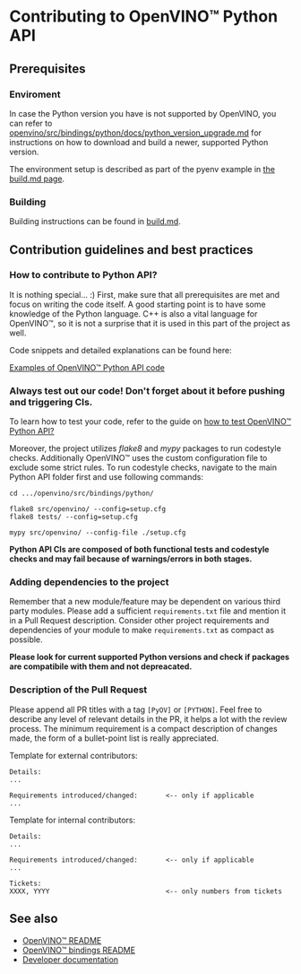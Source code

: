 # Contributing to OpenVINO™ Python API

## Prerequisites

### Enviroment
In case the Python version you have is not supported by OpenVINO, you can refer to [openvino/src/bindings/python/docs/python_version_upgrade.md](https://github.com/openvinotoolkit/openvino/blob/master/src/bindings/python/docs/python_version_upgrade.md) for instructions on how to download and build a newer, supported Python version.

The environment setup is described as part of the pyenv example in [the build.md page](./build.md#Example:_using_pyenv_with_OpenVINO™_on_Linux_based_system).

### Building
Building instructions can be found in [build.md](./build.md#_Building_the_OpenVINO™_Python_API).

## Contribution guidelines and best practices

### How to contribute to Python API?
It is nothing special... :) First, make sure that all prerequisites are met and focus on writing the code itself. A good starting point is to have some knowledge of the Python language. C++ is also a vital language for OpenVINO™, so it is not a surprise that it is used in this part of the project as well.

Code snippets and detailed explanations can be found here:

[Examples of OpenVINO™ Python API code](./code_example.md)

### Always test out our code! Don't forget about it before pushing and triggering CIs.

To learn how to test your code, refer to the guide on [how to test OpenVINO™ Python API?](./test_examples.md#Running_OpenVINO™_Python_API_tests)

Moreover, the project utilizes *flake8* and *mypy* packages to run codestyle checks. Additionally OpenVINO™ uses the custom configuration file to exclude some strict rules. To run codestyle checks, navigate to the main Python API folder first and use following commands:
```shell
cd .../openvino/src/bindings/python/

flake8 src/openvino/ --config=setup.cfg
flake8 tests/ --config=setup.cfg

mypy src/openvino/ --config-file ./setup.cfg
```

**Python API CIs are composed of both functional tests and codestyle checks and may fail because of warnings/errors in both stages.**

### Adding dependencies to the project
Remember that a new module/feature may be dependent on various third party modules. Please add a sufficient `requirements.txt` file and mention it in a Pull Request description. Consider other project requirements and dependencies of your module to make `requirements.txt` as compact as possible.

**Please look for current supported Python versions and check if packages are compatibile with them and not depreacated.**

### Description of the Pull Request
Please append all PR titles with a tag `[PyOV]` or `[PYTHON]`. Feel free to describe any level of relevant details in the PR, it helps a lot with the review process. The minimum requirement is a compact description of changes made, the form of a bullet-point list is really appreciated.

Template for external contributors:
```
Details:
...

Requirements introduced/changed:       <-- only if applicable
...
```

Template for internal contributors:
```
Details:
...

Requirements introduced/changed:       <-- only if applicable
...

Tickets:
XXXX, YYYY                             <-- only numbers from tickets
```

## See also
 * [OpenVINO™ README](../../../../README.md)
 * [OpenVINO™ bindings README](../../README.md)
 * [Developer documentation](../../../../docs/dev/index.md)
